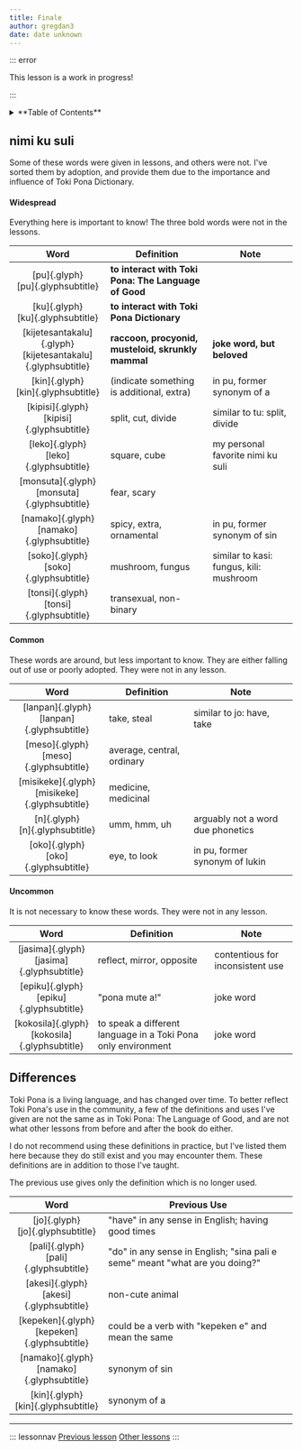 ```yaml
---
title: Finale
author: gregdan3
date: date unknown
---
```


::: error

This lesson is a work in progress!

:::

<details><summary>**Table of Contents**</summary>

<!-- toc -->

- [nimi ku suli](#nimi-ku-suli)
    - [Widespread](#widespread)
    - [Common](#common)
    - [Uncommon](#uncommon)
- [Differences](#differences)

<!-- tocstop -->

</details>

## nimi ku suli

Some of these words were given in lessons, and others were not. I've sorted them by adoption, and provide them due to the importance and influence of Toki Pona Dictionary.

#### Widespread

Everything here is important to know! The three bold words were not in the lessons.

|                              Word                               | Definition                                           | Note                                    |
| :-------------------------------------------------------------: | ---------------------------------------------------- | --------------------------------------- |
|              [pu]{.glyph}<br/>[pu]{.glyphsubtitle}              | **to interact with Toki Pona: The Language of Good** |                                         |
|              [ku]{.glyph}<br/>[ku]{.glyphsubtitle}              | **to interact with Toki Pona Dictionary**            |                                         |
| [kijetesantakalu]{.glyph}<br/>[kijetesantakalu]{.glyphsubtitle} | **raccoon, procyonid, musteloid, skrunkly mammal**   | **joke word, but beloved**              |
|             [kin]{.glyph}<br/>[kin]{.glyphsubtitle}             | (indicate something is additional, extra)            | in pu, former synonym of a              |
|          [kipisi]{.glyph}<br/>[kipisi]{.glyphsubtitle}          | split, cut, divide                                   | similar to tu: split, divide            |
|            [leko]{.glyph}<br/>[leko]{.glyphsubtitle}            | square, cube                                         | my personal favorite nimi ku suli       |
|         [monsuta]{.glyph}<br/>[monsuta]{.glyphsubtitle}         | fear, scary                                          |                                         |
|          [namako]{.glyph}<br/>[namako]{.glyphsubtitle}          | spicy, extra, ornamental                             | in pu, former synonym of sin            |
|            [soko]{.glyph}<br/>[soko]{.glyphsubtitle}            | mushroom, fungus                                     | similar to kasi: fungus, kili: mushroom |
|           [tonsi]{.glyph}<br/>[tonsi]{.glyphsubtitle}           | transexual, non-binary                               |                                         |

#### Common

These words are around, but less important to know. They are either falling out of use or poorly adopted. They were not in any lesson.

|                       Word                        | Definition                 | Note                              |
| :-----------------------------------------------: | -------------------------- | --------------------------------- |
|   [lanpan]{.glyph}<br/>[lanpan]{.glyphsubtitle}   | take, steal                | similar to jo: have, take         |
|     [meso]{.glyph}<br/>[meso]{.glyphsubtitle}     | average, central, ordinary |                                   |
| [misikeke]{.glyph}<br/>[misikeke]{.glyphsubtitle} | medicine, medicinal        |                                   |
|        [n]{.glyph}<br/>[n]{.glyphsubtitle}        | umm, hmm, uh               | arguably not a word due phonetics |
|      [oko]{.glyph}<br/>[oko]{.glyphsubtitle}      | eye, to look               | in pu, former synonym of lukin    |

#### Uncommon

It is not necessary to know these words. They were not in any lesson.

|                       Word                        | Definition                                                    | Note                             |
| :-----------------------------------------------: | ------------------------------------------------------------- | -------------------------------- |
|   [jasima]{.glyph}<br/>[jasima]{.glyphsubtitle}   | reflect, mirror, opposite                                     | contentious for inconsistent use |
|    [epiku]{.glyph}<br/>[epiku]{.glyphsubtitle}    | "pona mute a!"                                                | joke word                        |
| [kokosila]{.glyph}<br/>[kokosila]{.glyphsubtitle} | to speak a different language in a Toki Pona only environment | joke word                        |

## Differences

Toki Pona is a living language, and has changed over time. To better reflect Toki Pona's use in the community, a few of the definitions and uses I've given are not the same as in Toki Pona: The Language of Good, and are not what other lessons from before and after the book do either.

I do not recommend using these definitions in practice, but I've listed them here because they do still exist and you may encounter them. These definitions are in addition to those I've taught.

The previous use gives only the definition which is no longer used.

|                      Word                       | Previous Use                                                                 |
| :---------------------------------------------: | ---------------------------------------------------------------------------- |
|      [jo]{.glyph}<br/>[jo]{.glyphsubtitle}      | "have" in any sense in English; having good times                            |
|    [pali]{.glyph}<br/>[pali]{.glyphsubtitle}    | "do" in any sense in English; "sina pali e seme" meant "what are you doing?" |
|   [akesi]{.glyph}<br/>[akesi]{.glyphsubtitle}   | non-cute animal                                                              |
| [kepeken]{.glyph}<br/>[kepeken]{.glyphsubtitle} | could be a verb with "kepeken e" and mean the same                           |
|  [namako]{.glyph}<br/>[namako]{.glyphsubtitle}  | synonym of sin                                                               |
|     [kin]{.glyph}<br/>[kin]{.glyphsubtitle}     | synonym of a                                                                 |

---

::: lessonnav
[Previous lesson](./bits.md) [Other lessons](/sona/#namako-extra)
:::
